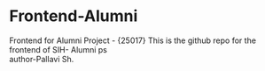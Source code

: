 # Frontend-Alumni
Frontend for Alumni Project - {25017}
This is the github repo for the frontend of SIH- Alumni ps
<br>
author-Pallavi Sh.